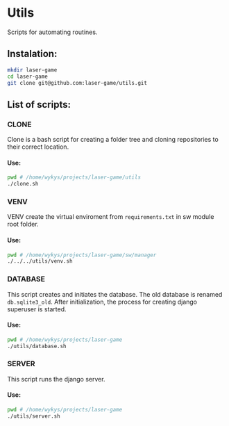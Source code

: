 # Utils

Scripts for automating routines.

## Instalation:

```bash
mkdir laser-game
cd laser-game
git clone git@github.com:laser-game/utils.git
```

## List of scripts:

### CLONE

Clone is a bash script for creating a folder tree and cloning repositories to their correct location.

#### Use:
```bash
pwd # /home/wykys/projects/laser-game/utils
./clone.sh
```

### VENV

VENV create the virtual enviroment from `requirements.txt` in sw module root folder.

#### Use:
```bash
pwd # /home/wykys/projects/laser-game/sw/manager
./../../utils/venv.sh
```

### DATABASE

This script creates and initiates the database. The old database is renamed `db.sqlite3_old`. After initialization, the process for creating django superuser is started.

#### Use:
```bash
pwd # /home/wykys/projects/laser-game
./utils/database.sh
```
### SERVER

This script runs the django server.

#### Use:
```bash
pwd # /home/wykys/projects/laser-game
./utils/server.sh
```
